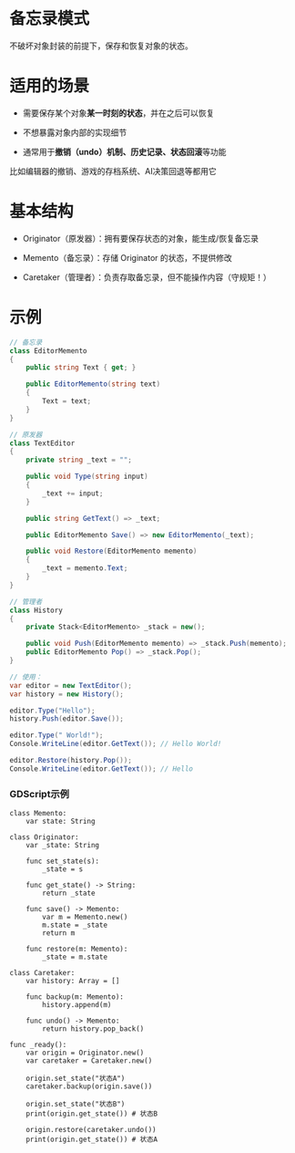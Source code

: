 # 备忘录模式

不破坏对象封装的前提下，保存和恢复对象的状态。



# 适用的场景

* 需要保存某个对象**某一时刻的状态**，并在之后可以恢复

* 不想暴露对象内部的实现细节

* 通常用于**撤销（undo）机制、历史记录、状态回滚**等功能

比如编辑器的撤销、游戏的存档系统、AI决策回退等都用它



# 基本结构

* Originator（原发器）：拥有要保存状态的对象，能生成/恢复备忘录

* Memento（备忘录）：存储 Originator 的状态，不提供修改

* Caretaker（管理者）：负责存取备忘录，但不能操作内容（守规矩！）



# 示例

```c#
// 备忘录
class EditorMemento 
{
    public string Text { get; }

    public EditorMemento(string text) 
    {
        Text = text;
    }
}

// 原发器
class TextEditor 
{
    private string _text = "";

    public void Type(string input) 
    {
        _text += input;
    }

    public string GetText() => _text;

    public EditorMemento Save() => new EditorMemento(_text);

    public void Restore(EditorMemento memento) 
    {
        _text = memento.Text;
    }
}

// 管理者
class History 
{
    private Stack<EditorMemento> _stack = new();

    public void Push(EditorMemento memento) => _stack.Push(memento);
    public EditorMemento Pop() => _stack.Pop();
}

// 使用：
var editor = new TextEditor();
var history = new History();

editor.Type("Hello");
history.Push(editor.Save());

editor.Type(" World!");
Console.WriteLine(editor.GetText()); // Hello World!

editor.Restore(history.Pop());
Console.WriteLine(editor.GetText()); // Hello
```



### GDScript示例

```gdscript
class Memento:
    var state: String

class Originator:
    var _state: String

    func set_state(s):
        _state = s

    func get_state() -> String:
        return _state

    func save() -> Memento:
        var m = Memento.new()
        m.state = _state
        return m

    func restore(m: Memento):
        _state = m.state

class Caretaker:
    var history: Array = []

    func backup(m: Memento):
        history.append(m)

    func undo() -> Memento:
        return history.pop_back()

func _ready():
    var origin = Originator.new()
    var caretaker = Caretaker.new()
    
    origin.set_state("状态A")
    caretaker.backup(origin.save())
    
    origin.set_state("状态B")
    print(origin.get_state()) # 状态B
    
    origin.restore(caretaker.undo())
    print(origin.get_state()) # 状态A

```
